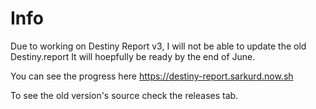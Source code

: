 # Info

Due to working on Destiny Report v3, I will not be able to update the old Destiny.report
It will hoepfully be ready by the end of June.

You can see the progress here https://destiny-report.sarkurd.now.sh

To see the old version's source check the releases tab.
